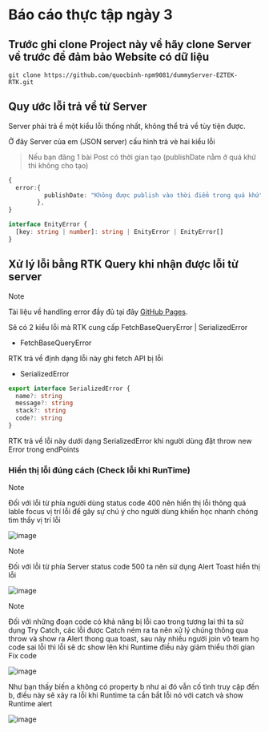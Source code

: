 # Báo cáo thực tập ngày 3

## Trước ghi clone Project này về hãy clone Server về trước để đảm bảo Website có dữ liệu

```
git clone https://github.com/quocbinh-npm9081/dummyServer-EZTEK-RTK.git
```

## Quy ước lỗi trả về từ Server

Server phải trả ề một kiểu lỗi thống nhất, không thể trả về tùy tiện được.

Ở đây Server của em (JSON server) cấu hình trả vè hai kiểu lỗi

> Nếu bạn đăng 1 bài Post có thời gian tạo (publishDate nằm ở quá khứ thì không cho tạo)

```ts
{
  error:{
          publishDate: "Không được publish vào thời điểm trong quá khứ",
        },
}
```

```ts
interface EnityError {
  [key: string | number]: string | EnityError | EnityError[]
}
```

## Xử lý lỗi bằng RTK Query khi nhận được lỗi từ server

> [!NOTE]
> Tài liệu về handling error đầy đủ tại đây [GitHub Pages](https://redux-toolkit.js.org/rtk-query/usage-with-typescript#type-safe-error-handling).

Sẽ có 2 kiểu lỗi mà RTK cung cấp FetchBaseQueryError | SerializedError

- FetchBaseQueryError

RTK trả về định dạng lỗi này ghi fetch API bị lỗi

- SerializedError

```ts
export interface SerializedError {
  name?: string
  message?: string
  stack?: string
  code?: string
}
```

RTK trả về lỗi này dưới dạng SerializedError khi người dùng đặt throw new Error trong endPoints

### Hiển thị lỗi đúng cách (Check lỗi khi RunTime)

> [!NOTE]
> Đối với lỗi từ phía người dùng status code 400 nên hiển thị lỗi thông quá lable focus vị trí lỗi để gây sự chú ý cho người dùng khiến học nhanh chóng tìm thấy vị trí lỗi

![image](https://github.com/quocbinh-npm9081/Destroy-RTKQuery/assets/68917523/53ac7ca4-bba8-49f3-811f-766cff9bdfe2)

> [!NOTE]
> Đối với lỗi từ phía Server status code 500 ta nên sử dụng Alert Toast hiển thị lỗi

![image](https://github.com/quocbinh-npm9081/Destroy-RTKQuery/assets/68917523/46a193ca-a8aa-4c6b-af43-f4a00c6d0877)

> [!NOTE]
> Đối với những đoạn code có khả năng bị lỗi cao trong tương lai thì ta sử dụng Try Catch, các lỗi được Catch ném ra ta nên xử lý chúng thông qua throw và show ra Alert thong qua toast, sau này nhiều người join vô team họ code sai lỗi thì lỗi sẽ dc show lên khi Runtime điều này giảm thiểu thời gian Fix code

![image](https://github.com/quocbinh-npm9081/Destroy-RTKQuery/assets/68917523/a26cb5a9-b8e1-47d2-9773-4dc9ed3fbce6)

Như bạn thấy biến a không có property b như ai đó vẫn cố tình truy cập đến b, điều này sẽ xảy ra lỗi khi Runtime ta cần bắt lỗi nó với catch và show Runtime alert

![image](https://github.com/quocbinh-npm9081/Destroy-RTKQuery/assets/68917523/f1b472e0-dff5-43a1-bf23-e4dbf502a91b)
